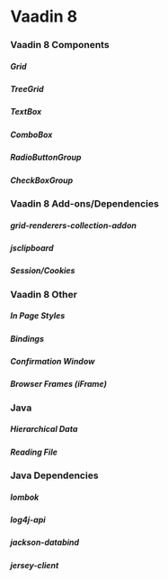 # Vaadin 8
### Vaadin 8 Components
##### Grid
##### TreeGrid
##### TextBox
##### ComboBox
##### RadioButtonGroup
##### CheckBoxGroup

###	Vaadin 8 Add-ons/Dependencies
##### grid-renderers-collection-addon
##### jsclipboard
##### Session/Cookies

### Vaadin 8 Other
##### In Page Styles
##### Bindings
##### Confirmation Window
##### Browser Frames (iFrame)

###	Java
##### Hierarchical Data
##### Reading File

###	Java Dependencies
##### lombok
##### log4j-api
##### jackson-databind
##### jersey-client
